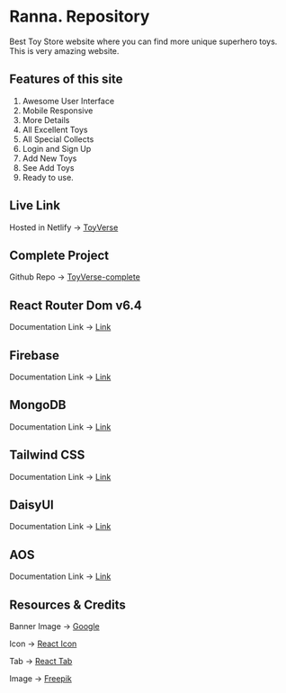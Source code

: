 # Ranna. Repository

 Best Toy Store website where you can find more unique superhero toys. This is very amazing website.

## Features of this site
1. Awesome User Interface
2. Mobile Responsive
3. More Details
4. All Excellent Toys
5. All Special Collects
6. Login and Sign Up 
7. Add New Toys
8. See Add Toys
9. Ready to use.

## Live Link
Hosted in Netlify -> [ToyVerse](https://toys-verse.web.app/)


## Complete Project
Github Repo -> [ToyVerse-complete](https://github.com/programming-hero-web-course-4/b7a11-toy-marketplace-client-side-Md-Ibnul)


## React Router Dom v6.4 
Documentation Link -> [Link](https://reactrouter.com/en/main/start/overview)

## Firebase
Documentation Link -> [Link](https://firebase.google.com/)

## MongoDB
Documentation Link -> [Link](https://www.mongodb.com/)

## Tailwind CSS
Documentation Link -> [Link](https://tailwindcss.com/docs/installation)

## DaisyUI
Documentation Link -> [Link](https://daisyui.com/)

## AOS
Documentation Link -> [Link](https://michalsnik.github.io/aos/)

## Resources & Credits

Banner Image -> [Google](https://www.google.com/)

Icon -> [React Icon](https://react-icons.github.io/react-icons/)

Tab -> [React Tab](https://www.npmjs.com/package/react-tabs)


Image -> [Freepik](https://www.freepik.com/)


